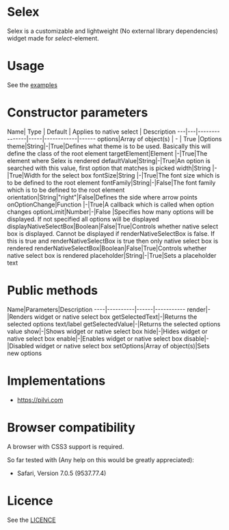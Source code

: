 Selex
===============
Selex is a customizable and lightweight (No external library dependencies) widget made for <i>select</i>-element.

Usage
==============
See the <a href="https://github.com/janikoskela/Selex/tree/master/examples">examples</a>

Constructor parameters
===============
Name| Type | Default | Applies to native select | Description
---|---|---------------|-----|------------|------
options|Array of object(s) | - | True |Options
theme|String|-|True|Defines what theme is to be used. Basically this will define the class of the root element
targetElement|Element |-|True|The element where Selex is rendered
defaultValue|String|-|True|An option is searched with this value, first option that matches is picked
width|String |-|True|Width for the select box
fontSize|String |-|True|The font size which is to be defined to the root element
fontFamily|String|-|False|The font family which is to be defined to the root element
orientation|String|"right"|False|Defines the side where arrow points
onOptionChange|Function |-|True|A callback which is called when option changes
optionLimit|Number|-|False |Specifies how many options will be displayed. If not specified all options will be displayed
displayNativeSelectBox|Boolean|False|True|Controls whether native select box is displayed. Cannot be displayed if renderNativeSelectBox is false. If this is true and renderNativeSelectBox is true then only native select box is rendered
renderNativeSelectBox|Boolean|False|True|Controls whether native select box is rendered
placeholder|String|-|True|Sets a placeholder text

Public methods
===============
Name|Parameters|Description
----|----------|------|-----------
render|-|Renders widget or native select box
getSelectedText|-|Returns the selected options text/label
getSelectedValue|-|Returns the selected options value
show|-|Shows widget or native select box
hide|-|Hides widget or native select box
enable|-|Enables widget or native select box
disable|-|Disabled widget or native select box
setOptions|Array of object(s)|Sets new options

Implementations
=============
 - https://pilvi.com

Browser compatibility
==============
A browser with CSS3 support is required.

So far tested with (Any help on this would be greatly appreciated):
 - Safari, Version 7.0.5 (9537.77.4)

Licence
=============
See the <a href="https://github.com/janikoskela/SimpleSelectBox/blob/master/LICENSE">LICENCE</a>
